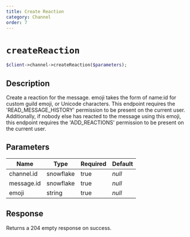 ```yaml
---
title: Create Reaction
category: Channel
order: 7
---
```


# `createReaction`

```php
$client->channel->createReaction($parameters);
```

## Description

Create a reaction for the message. emoji takes the form of name:id for custom guild emoji, or Unicode characters. This endpoint requires the &#039;READ_MESSAGE_HISTORY&#039; permission to be present on the current user.  Additionally, if nobody else has reacted to the message using this emoji, this endpoint requires the &#039;ADD_REACTIONS&#039; permission to be present on the current user.

## Parameters


Name | Type | Required | Default
--- | --- | --- | ---
channel.id | snowflake | true | *null*
message.id | snowflake | true | *null*
emoji | string | true | *null*

## Response

Returns a 204 empty response on success.


